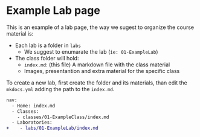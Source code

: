 # Example Lab page

This is an example of a lab page, the way we sugest to organize the course material is:

- Each lab is a folder in `labs`
    - We suggest to enumarate the lab (`ie: 01-ExampleLab`)
- The class folder will hold:
    - `index.md`: (this file) A markdown file with the class material
    - Images, presentantion and extra material for the specific class
    
To create a new lab, first create the folder and its materials, than edit the `mkdocs.yml` adding the path to the `index.md`.

```diff
nav:
  - Home: index.md
  - Classes:
    - classes/01-ExampleClass/index.md
  - Laboratories:
+    - labs/01-ExampleLab/index.md
```
